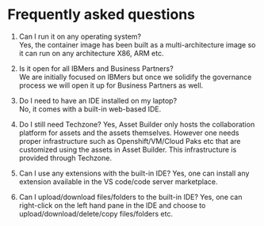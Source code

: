 # Frequently asked questions

1. Can I run it on any operating system?  
   Yes, the container image has been built as a multi-architecture image so it can run on any architecture X86, ARM etc.

2. Is it open for all IBMers and Business Partners?  
   We are initially focused on IBMers but once we solidify the governance process we will open it up for Business Partners as well.

3. Do I need to have an IDE installed on my laptop?  
   No, it comes with a built-in web-based IDE.

4. Do I still need Techzone?
   Yes, Asset Builder only hosts the collaboration platform for assets and the assets themselves. However one needs proper infrastructure such as Openshift/VM/Cloud Paks etc that are customized using the assets in Asset Builder. This infrastructure is provided through Techzone.

5. Can I use any extensions with the built-in IDE?
   Yes, one can install any extension available in the VS code/code server marketplace.

6. Can I upload/download files/folders to the built-in IDE?
   Yes, one can right-click on the left hand pane in the IDE and choose to upload/download/delete/copy files/folders etc.

